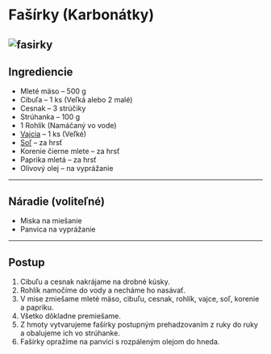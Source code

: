 # Fašírky (Karbonátky)

![fasirky](https://img.toprecept.sk/fotorecept/739/Vyborne-fasirky-610e91c9aa1e4.jpg "Fašírky")
---

## Ingrediencie

- Mleté mäso – 500 g
- Cibuľa – 1 ks (Veľká alebo 2 malé)
- Cesnak – 3 strúčiky
- Strúhanka – 100 g
- 1 Rohlík (Namáčaný vo vode)
- [Vajcia](https://www.albert.cz/shop/Mlecne-a-chlazene/Vejce-a-drozdi/Albert-Vejce-z-podestylky-vel-M/p/20586232) – 1 ks (Veľké)
- [Soľ](https://www.albert.cz/shop/Trvanlive/Koreni-ochucovadla/Sul/Jemna/Sul-kamenna-jemne-mleta-s-jodem/p/23232099) – za hrsť
- Korenie čierne mlete – za hrsť
- Paprika mletá – za hrsť
- Olivový olej – na vyprážanie

---

## Náradie (voliteľné)

- Miska na miešanie
- Panvica na vyprážanie

---

## Postup

1. Cibuľu a cesnak nakrájame na drobné kúsky.
2. Rohlík namočíme do vody a necháme ho nasávať.
3. V mise zmiešame mleté mäso, cibuľu, cesnak, rohlík, vajce, soľ, korenie a papriku.
4. Všetko dôkladne premiešame.
5. Z hmoty vytvarujeme fašírky postupným prehadzovaním z ruky do ruky a obalujeme ich vo strúhanke.
6. Fašírky opražíme na panvici s rozpáleným olejom do hneda.
